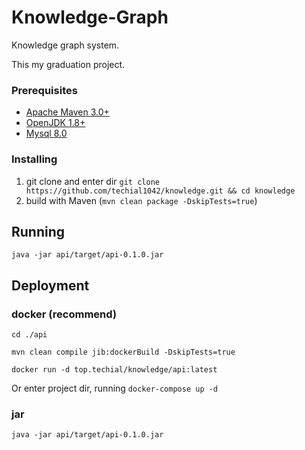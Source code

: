 # Knowledge-Graph

Knowledge graph system.

This my graduation project.


### Prerequisites 

*  [Apache Maven 3.0+](https://maven.apache.org/)
* [OpenJDK 1.8+](https://openjdk.java.net/)
* [Mysql 8.0](https://www.mysql.com/)


### Installing

1. git clone and enter dir `git clone https://github.com/techial1042/knowledge.git && cd knowledge`
2. build with Maven (`mvn clean package -DskipTests=true`)



## Running

```shell
java -jar api/target/api-0.1.0.jar
```



## Deployment

### docker (recommend)



```shell
cd ./api

mvn clean compile jib:dockerBuild -DskipTests=true

docker run -d top.techial/knowledge/api:latest
```

Or enter project dir, running `docker-compose up -d`


### jar

```shell
java -jar api/target/api-0.1.0.jar
```


